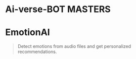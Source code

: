 ﻿# Ai-verse-BOT MASTERS
 # EmotionAI
> Detect emotions from audio files and get personalized recommendations.

